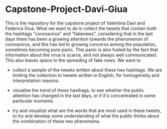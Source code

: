 # Capstone-Project-Davi-Giua

This is the repository for the capstone project of Valentina Davì and Federica Giua. 
What we want to do is collect the tweets that contain both the hashtags "coronavirus" and "fakenews", considering that in the last days there has been a growing attention towards the phenomenon of coronavirus, and this has led to growing concerns among the population, sometimes becoming pure panic. 
This panic is also fueled by the fact that information about the virus is scarce, and not always well communicated. This also leaves space to the spreading of fake news. 
We want to
- collect a sample of the tweets written about these two hashtags. We are limiting the collection to tweets written in English, for homogeneity and interpretation reasons. 

- visualize the trend of these hasthags, to see whether the public attention has changed in the last days, or if it's concentrated in some particular moments. 

- try and visualize what are the words that are most used in these tweets, to try and develop some understanding of what the public thinks about the combination of these two phenomena.
